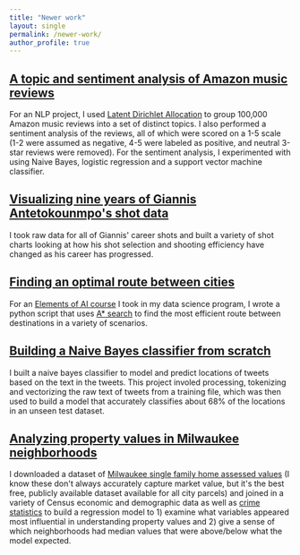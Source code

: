 ```yaml
---
title: "Newer work"
layout: single
permalink: /newer-work/
author_profile: true
---
```


## [A topic and sentiment analysis of Amazon music reviews](https://github.com/walkermoskop/Amazon-music-review-sentiment-and-topic-analysis)  

For an NLP project, I used [Latent Dirichlet Allocation](https://en.wikipedia.org/wiki/Latent_Dirichlet_allocation) to group 100,000 Amazon music reviews into a set of distinct topics. I also performed a sentiment analysis of the reviews, all of which were scored on a 1-5 scale (1-2 were assumed as negative, 4-5 were labeled as positive, and neutral 3-star reviews were removed). For the sentiment analysis, I experimented with using Naive Bayes, logistic regression and a support vector machine classifier.

## [Visualizing nine years of Giannis Antetokounmpo's shot data](https://github.com/walkermoskop/Giannis-Antetokounmpo-Shooting-Analysis/blob/main/giannis-shooting-analysis.ipynb)

I took raw data for all of Giannis' career shots and built a variety of shot charts looking at how his shot selection and shooting efficiency have changed as his career has progressed.

## [Finding an optimal route between cities](https://github.com/walkermoskop/Best-Route-Finder)

For an [Elements of AI course](https://luddy.indiana.edu/academics/courses/class/iub-fall-2020-csci-b551#:~:text=CSCI%2DB%20551%20ELEMENTS%20OF%20ARTIFICIAL%20INTELLIGENCE%20(3%20CR.)&text=Principles%20of%20reactive%2C%20goal%2Dbased,%2C%20reasoning%20under%20uncertainty%2C%20planning.) I took in my data science program, I wrote a python script that uses [A* search](https://en.wikipedia.org/wiki/A*_search_algorithm) to find the most efficient route between destinations in a variety of scenarios.

## [Building a Naive Bayes classifier from scratch](https://github.com/walkermoskop/Naive-Bayes-tweets-classifier)

I built a naive bayes classifier to model and predict locations of tweets based on the text in the tweets. This project involed processing, tokenizing and vectorizing the raw text of tweets from a training file, which was then used to build a model that accurately classifies about 68% of the locations in an unseen test dataset.

## [Analyzing property values in Milwaukee neighborhoods](https://github.com/walkermoskop/mke_neighborhood_home_values)

I downloaded a dataset of [Milwaukee single family home assessed values](https://data.milwaukee.gov/dataset/mprop) (I know these don't always accurately capture market value, but it's the best free, publicly available dataset available for all city parcels) and joined in a variety of Census economic and demographic data as well as [crime statistics](https://data.milwaukee.gov/dataset/wibr) to build a regression model to 1) examine what variables appeared most influential in understanding property values and 2) give a sense of which neighborhoods had median values that were above/below what the model expected.